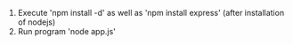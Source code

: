 1. Execute 'npm install -d' as well as 'npm install express'  (after installation of nodejs)
2. Run program 'node app.js'

